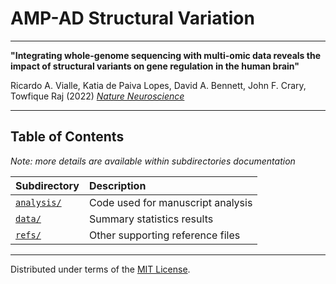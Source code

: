 # AMP-AD Structural Variation

------

**"Integrating whole-genome sequencing with multi-omic data reveals the impact of structural variants on gene regulation in the human brain"**

Ricardo A. Vialle, Katia de Paiva Lopes, David A. Bennett, John F. Crary, Towfique Raj (2022) [*Nature Neuroscience*](https://www.nature.com/articles/s41593-022-01031-7)

------

## Table of Contents  

_Note: more details are available within subdirectories documentation_

| Subdirectory | Description |
| --- | :--- |
| [`analysis/`](https://github.com/RajLabMSSM/AMP_AD_StructuralVariation/tree/main/analysis/) | Code used for manuscript analysis |
| [`data/`](https://github.com/RajLabMSSM/AMP_AD_StructuralVariation/tree/main/data/) | Summary statistics results |
| [`refs/`](https://github.com/RajLabMSSM/AMP_AD_StructuralVariation/tree/main/refs/) | Other supporting reference files |

------
Distributed under terms of the [MIT License](/LICENSE).  
